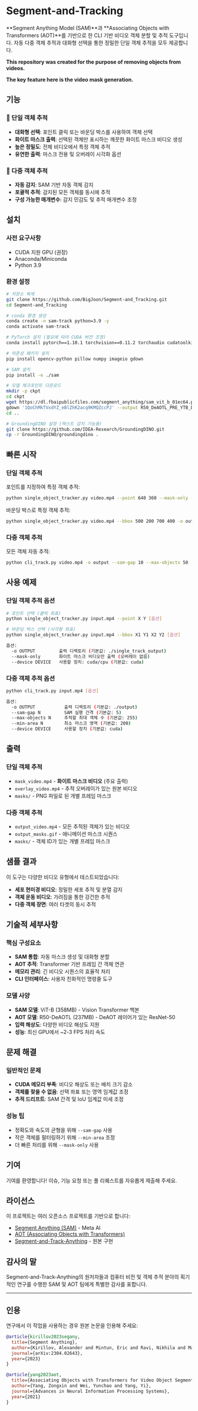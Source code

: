# Segment-and-Tracking

**Segment Anything Model (SAM)**과 **Associating Objects with Transformers (AOT)**를 기반으로 한 CLI 기반 비디오 객체 분할 및 추적 도구입니다. 자동 다중 객체 추적과 대화형 선택을 통한 정밀한 단일 객체 추적을 모두 제공합니다.

**This repository was created for the purpose of removing objects from videos.**

**The key feature here is the video mask generation.**

## 기능

### 🎯 단일 객체 추적
- **대화형 선택**: 포인트 클릭 또는 바운딩 박스를 사용하여 객체 선택
- **화이트 마스크 출력**: 선택된 객체만 표시하는 깨끗한 화이트 마스크 비디오 생성
- **높은 정밀도**: 전체 비디오에서 특정 객체 추적
- **유연한 출력**: 마스크 전용 및 오버레이 시각화 옵션

### 🔄 다중 객체 추적  
- **자동 감지**: SAM 기반 자동 객체 감지
- **포괄적 추적**: 감지된 모든 객체를 동시에 추적
- **구성 가능한 매개변수**: 감지 민감도 및 추적 매개변수 조정

## 설치

### 사전 요구사항
- CUDA 지원 GPU (권장)
- Anaconda/Miniconda
- Python 3.9

### 환경 설정
```bash
# 저장소 복제
git clone https://github.com/BigJoon/Segment-and_Tracking.git
cd Segment-and_Tracking

# conda 환경 생성
conda create -n sam-track python=3.9 -y
conda activate sam-track

# PyTorch 설치 (필요에 따라 CUDA 버전 조정)
conda install pytorch==1.10.1 torchvision==0.11.2 torchaudio cudatoolkit=11.3 -c pytorch -y

# 의존성 패키지 설치
pip install opencv-python pillow numpy imageio gdown

# SAM 설치
pip install -e ./sam

# 모델 체크포인트 다운로드
mkdir -p ckpt
cd ckpt
wget https://dl.fbaipublicfiles.com/segment_anything/sam_vit_b_01ec64.pth
gdown '1QoChMkTVxdYZ_eBlZhK2acq9KMQZccPJ' --output R50_DeAOTL_PRE_YTB_DAV.pth
cd ..

# GroundingDINO 설정 (텍스트 감지 기능용)
git clone https://github.com/IDEA-Research/GroundingDINO.git
cp -r GroundingDINO/groundingdino .
```

## 빠른 시작

### 단일 객체 추적

포인트를 지정하여 특정 객체 추적:
```bash
python single_object_tracker.py video.mp4 --point 640 360 --mask-only -o output
```

바운딩 박스로 특정 객체 추적:
```bash
python single_object_tracker.py video.mp4 --bbox 500 200 700 400 -o output
```

### 다중 객체 추적

모든 객체 자동 추적:
```bash
python cli_track.py video.mp4 -o output --sam-gap 10 --max-objects 50
```

## 사용 예제

### 단일 객체 추적 옵션
```bash
# 포인트 선택 (클릭 좌표)
python single_object_tracker.py input.mp4 --point X Y [옵션]

# 바운딩 박스 선택 (사각형 좌표)  
python single_object_tracker.py input.mp4 --bbox X1 Y1 X2 Y2 [옵션]

옵션:
  -o OUTPUT         출력 디렉토리 (기본값: ./single_track_output)
  --mask-only       화이트 마스크 비디오만 출력 (오버레이 없음)
  --device DEVICE   사용할 장치: cuda/cpu (기본값: cuda)
```

### 다중 객체 추적 옵션
```bash
python cli_track.py input.mp4 [옵션]

옵션:
  -o OUTPUT           출력 디렉토리 (기본값: ./output)
  --sam-gap N         SAM 실행 간격 (기본값: 5)
  --max-objects N     추적할 최대 객체 수 (기본값: 255)
  --min-area N        최소 마스크 영역 (기본값: 200)
  --device DEVICE     사용할 장치 (기본값: cuda)
```

## 출력

### 단일 객체 추적
- `mask_video.mp4` - **화이트 마스크 비디오** (주요 출력)
- `overlay_video.mp4` - 추적 오버레이가 있는 원본 비디오
- `masks/` - PNG 파일로 된 개별 프레임 마스크

### 다중 객체 추적
- `output_video.mp4` - 모든 추적된 객체가 있는 비디오
- `output_masks.gif` - 애니메이션 마스크 시퀀스
- `masks/` - 객체 ID가 있는 개별 프레임 마스크

## 샘플 결과

이 도구는 다양한 비디오 유형에서 테스트되었습니다:
- **세포 현미경 비디오**: 정밀한 세포 추적 및 분열 감지
- **객체 운동 비디오**: 가려짐을 통한 강건한 추적
- **다중 객체 장면**: 여러 타겟의 동시 추적

## 기술적 세부사항

### 핵심 구성요소
- **SAM 통합**: 자동 마스크 생성 및 대화형 분할
- **AOT 추적**: Transformer 기반 프레임 간 객체 연관
- **메모리 관리**: 긴 비디오 시퀀스의 효율적 처리
- **CLI 인터페이스**: 사용자 친화적인 명령줄 도구

### 모델 사양
- **SAM 모델**: ViT-B (358MB) - Vision Transformer 백본
- **AOT 모델**: R50-DeAOTL (237MB) - DeAOT 레이어가 있는 ResNet-50
- **입력 해상도**: 다양한 비디오 해상도 지원
- **성능**: 최신 GPU에서 ~2-3 FPS 처리 속도

## 문제 해결

### 일반적인 문제
- **CUDA 메모리 부족**: 비디오 해상도 또는 배치 크기 감소
- **객체를 찾을 수 없음**: 선택 좌표 또는 영역 임계값 조정
- **추적 드리프트**: SAM 간격 및 IoU 임계값 미세 조정

### 성능 팁
- 정확도와 속도의 균형을 위해 `--sam-gap` 사용
- 작은 객체를 필터링하기 위해 `--min-area` 조정
- 더 빠른 처리를 위해 `--mask-only` 사용

## 기여

기여를 환영합니다! 이슈, 기능 요청 또는 풀 리퀘스트를 자유롭게 제출해 주세요.

## 라이선스

이 프로젝트는 여러 오픈소스 프로젝트를 기반으로 합니다:
- [Segment Anything (SAM)](https://github.com/facebookresearch/segment-anything) - Meta AI
- [AOT (Associating Objects with Transformers)](https://github.com/yoxu515/aot-benchmark)
- [Segment-and-Track-Anything](https://github.com/z-x-yang/Segment-and-Track-Anything) - 원본 구현

## 감사의 말

Segment-and-Track-Anything의 원저자들과 컴퓨터 비전 및 객체 추적 분야의 획기적인 연구를 수행한 SAM 및 AOT 팀에게 특별한 감사를 표합니다.

---

## 인용

연구에서 이 작업을 사용하는 경우 원본 논문을 인용해 주세요:

```bibtex
@article{kirillov2023segany,
  title={Segment Anything},
  author={Kirillov, Alexander and Mintun, Eric and Ravi, Nikhila and Mao, Hanzi and Rolland, Chloe and Gustafson, Laura and Xiao, Tete and Whitehead, Spencer and Berg, Alexander C. and Lo, Wan-Yen and Doll{\'a}r, Piotr and Girshick, Ross},
  journal={arXiv:2304.02643},
  year={2023}
}

@article{yang2023aot,
  title={Associating Objects with Transformers for Video Object Segmentation},
  author={Yang, Zongxin and Wei, Yunchao and Yang, Yi},
  journal={Advances in Neural Information Processing Systems},
  year={2021}
}
```